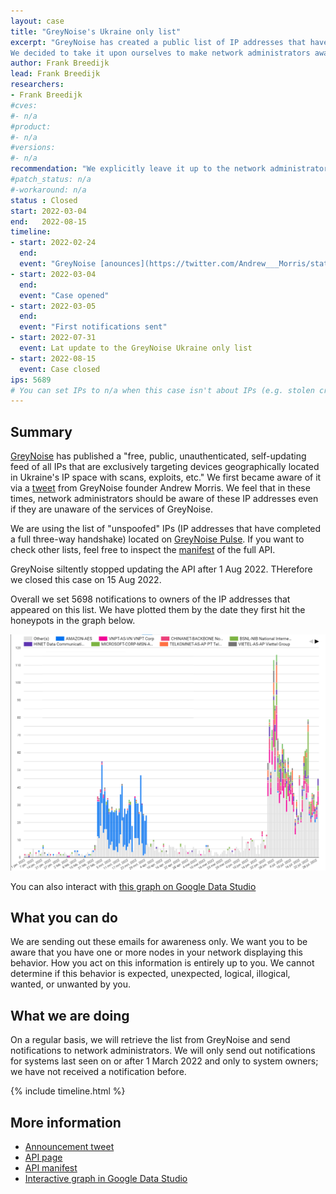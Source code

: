 ```yaml
---
layout: case
title: "GreyNoise's Ukraine only list"
excerpt: "GreyNoise has created a public list of IP addresses that have exclusively been observed in their honeypots in Ukraine, and not anywhere else.
We decided to take it upon ourselves to make network administrators aware of the fact that these hosts are on this list."
author: Frank Breedijk
lead: Frank Breedijk
researchers:
- Frank Breedijk
#cves:
#- n/a
#product: 
#- n/a
#versions: 
#- n/a
recommendation: "We explicitly leave it up to the network administrators to decide what to do with the observed facts"
#patch_status: n/a
#-workaround: n/a
status : Closed
start: 2022-03-04
end:   2022-08-15
timeline:
- start: 2022-02-24
  end:
  event: "GreyNoise [anounces](https://twitter.com/Andrew___Morris/status/1496923547872206852?s=20&t=Y5vBKAso8TRrwief4KpbLg) their plans to publish a \"free, public, unauthenticated, self-updating feed of all IPs that are exclusively targeting devices geographically located in Ukraine's IP space with scans, exploits, etc.\""
- start: 2022-03-04
  end:
  event: "Case opened"
- start: 2022-03-05
  end:
  event: "First notifications sent"
- start: 2022-07-31
  event: Lat update to the GreyNoise Ukraine only list
- start: 2022-08-15
  event: Case closed
ips: 5689 
# You can set IPs to n/a when this case isn't about IPs (e.g. stolen credentials)
---
```

## Summary

[GreyNoise](https://greynoise.io/) has published a "free, public, unauthenticated, self-updating feed of all IPs that are exclusively targeting devices geographically located in Ukraine's IP space with scans, exploits, etc." We first became aware of it via a [tweet](https://twitter.com/Andrew___Morris/status/1496923547872206852?s=20&t=Y5vBKAso8TRrwief4KpbLg) from GreyNoise founder Andrew Morris. We feel that in these times, network administrators should be aware of these IP addresses even if they are unaware of the services of GreyNoise.

We are using the list of "unspoofed" IPs (IP addresses that have completed a full three-way handshake) located on [GreyNoise Pulse](https://www.greynoise.io/viz/pulse). If you want to check other lists, feel free to inspect the [manifest](https://api.greynoise.io/datashots/ukraine/manifest.json) of the full API.

GreyNoise siltently stopped updating the API after 1 Aug 2022. THerefore we closed this case on 15 Aug 2022.

Overall we set 5698 notifications to owners of the IP addresses that appeared on this list. We have plotted them by the date they first hit the honeypots in the graph below.

![Graph of IP addresses, colored by provider, that execusively his GreyNoise honeypots in Ukraine.](/img/DIVD-2022-00014/GreyNoiseUkrainOnlyGraph.png)

You can also interact with [this graph on Google Data Studio](https://datastudio.google.com/u/1/reporting/5902c6e9-addf-405e-8d58-8853d1b41a7b/page/LHtnC)

## What you can do

We are sending out these emails for awareness only. We want you to be aware that you have one or more nodes in your network displaying this behavior. How you act on this information is entirely up to you. We cannot determine if this behavior is expected, unexpected, logical, illogical, wanted, or unwanted by you.

## What we are doing

On a regular basis, we will retrieve the list from GreyNoise and send notifications to network administrators. We will only send out notifications for systems last seen on or after 1 March 2022 and only to system owners; we have not received a notification before.

{% include timeline.html %}


## More information
* [Announcement tweet](https://twitter.com/Andrew___Morris/status/1496923547872206852?s=20&t=Y5vBKAso8TRrwief4KpbLg)
* [API page](https://www.greynoise.io/viz/pulse)
* [API manifest](https://api.greynoise.io/datashots/ukraine/manifest.json)
* [Interactive graph in Google Data Studio](https://datastudio.google.com/u/1/reporting/5902c6e9-addf-405e-8d58-8853d1b41a7b/page/LHtnC)
